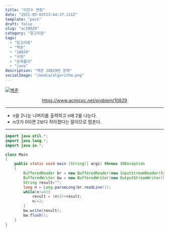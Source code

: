 ```yaml
---
title: "이진수 변환"
date: "2021-05-03T23:44:37.121Z"
template: "post"
draft: false
slug: "ac10829"
category: "알고리즘"
tags:
  - "알고리즘"
  - "백준"
  - "10829"
  - "구현"
  - "문제풀이"
  - "java"
description: "백준 10829번 문제"
socialImage: "/media/algorithm.png"
---
```


[![백준](https://d2gd6pc034wcta.cloudfront.net/images/logo@2x.png)](https://www.acmicpc.net/problem/10829)
<div style="text-align:center"><a href="https://www.acmicpc.net/problem/10829">https://www.acmicpc.net/problem/10829</a></div>

---

- n을 2나눈 나머지를 출력하고 n에 2를 나눈다.
- n/2가 0이면 2보다 작아졌다는 말이므로 멈춘다.

---


```java
import java.util.*;
import java.lang.*;
import java.io.*;

class Main
{
	public static void main (String[] args) throws IOException
	{
        BufferedReader br = new BufferedReader(new InputStreamReader(System.in));
		BufferedWriter bw = new BufferedWriter(new OutputStreamWriter(System.out));
		String result="";
		long n = Long.parseLong(br.readLine());
		while(n!=0){
			result = (n%2)+result;
			n/=2;
		}
		bw.write(result);
		bw.flush();
	}
}
```
